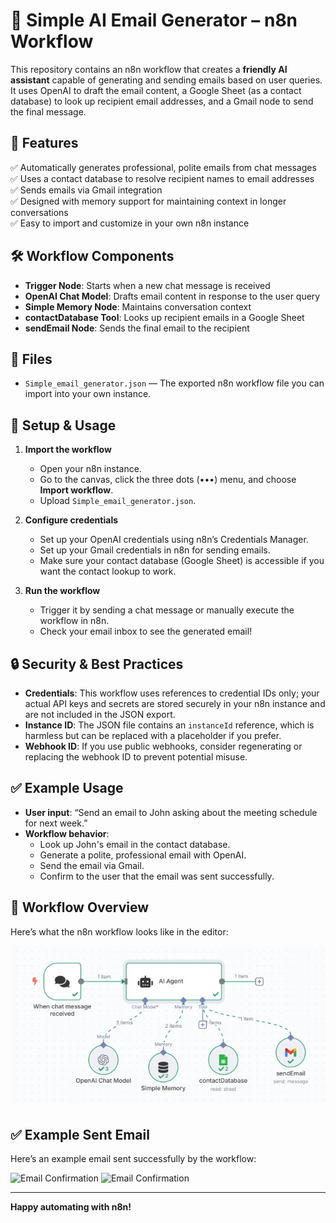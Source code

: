 # 📧 Simple AI Email Generator – n8n Workflow

This repository contains an n8n workflow that creates a **friendly AI assistant** capable of generating and sending emails based on user queries. It uses OpenAI to draft the email content, a Google Sheet (as a contact database) to look up recipient email addresses, and a Gmail node to send the final message.  

## 🚀 Features

✅ Automatically generates professional, polite emails from chat messages  
✅ Uses a contact database to resolve recipient names to email addresses  
✅ Sends emails via Gmail integration  
✅ Designed with memory support for maintaining context in longer conversations  
✅ Easy to import and customize in your own n8n instance  

## 🛠️ Workflow Components

- **Trigger Node**: Starts when a new chat message is received  
- **OpenAI Chat Model**: Drafts email content in response to the user query  
- **Simple Memory Node**: Maintains conversation context  
- **contactDatabase Tool**: Looks up recipient emails in a Google Sheet  
- **sendEmail Node**: Sends the final email to the recipient  

## 📂 Files

- `Simple_email_generator.json` — The exported n8n workflow file you can import into your own instance.

## 🔧 Setup & Usage

1. **Import the workflow**  
   - Open your n8n instance.
   - Go to the canvas, click the three dots (•••) menu, and choose **Import workflow**.
   - Upload `Simple_email_generator.json`.

2. **Configure credentials**
   - Set up your OpenAI credentials using n8n’s Credentials Manager.
   - Set up your Gmail credentials in n8n for sending emails.
   - Make sure your contact database (Google Sheet) is accessible if you want the contact lookup to work.

3. **Run the workflow**
   - Trigger it by sending a chat message or manually execute the workflow in n8n.
   - Check your email inbox to see the generated email!

## 🔒 Security & Best Practices

- **Credentials**: This workflow uses references to credential IDs only; your actual API keys and secrets are stored securely in your n8n instance and are not included in the JSON export.
- **Instance ID**: The JSON file contains an `instanceId` reference, which is harmless but can be replaced with a placeholder if you prefer.
- **Webhook ID**: If you use public webhooks, consider regenerating or replacing the webhook ID to prevent potential misuse.

## ✅ Example Usage

- **User input**: “Send an email to John asking about the meeting schedule for next week.”
- **Workflow behavior**:
  - Look up John's email in the contact database.
  - Generate a polite, professional email with OpenAI.
  - Send the email via Gmail.
  - Confirm to the user that the email was sent successfully.

## 🔎 Workflow Overview

Here’s what the n8n workflow looks like in the editor:

![Workflow Screenshot](Workflow%20screenshot.jpg)

## ✅ Example Sent Email

Here’s an example email sent successfully by the workflow:

![Email Confirmation](images/email_sent.jpg)
![Email Confirmation](images/email_sent1.jpg)

---

**Happy automating with n8n!**
